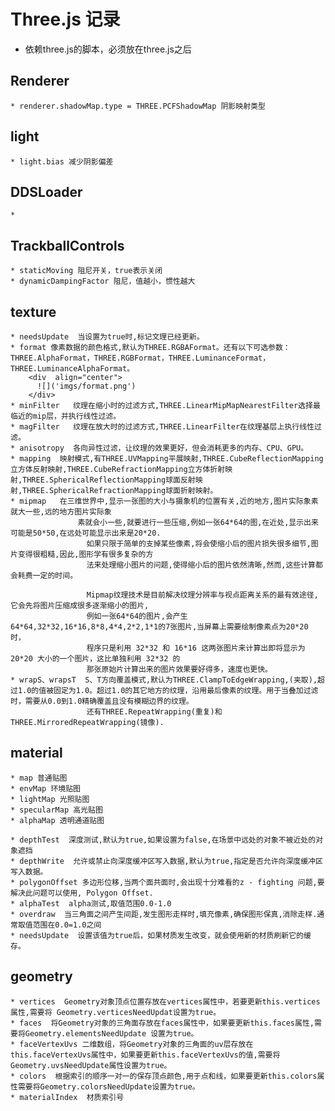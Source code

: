 # Three.js 记录
  * 依赖three.js的脚本，必须放在three.js之后
  ## Renderer
    * renderer.shadowMap.type = THREE.PCFShadowMap 阴影映射类型

  ## light
    * light.bias 减少阴影偏差

  ## DDSLoader
    *

  ## TrackballControls
    * staticMoving 阻尼开关，true表示关闭
    * dynamicDampingFactor 阻尼，值越小，惯性越大

  ## texture
    * needsUpdate  当设置为true时,标记文理已经更新。
    * format 像素数据的颜色格式,默认为THREE.RGBAFormat。还有以下可选参数：THREE.AlphaFormat，THREE.RGBFormat，THREE.LuminanceFormat，THREE.LuminanceAlphaFormat。
        <div  align="center">
          ![]('imgs/format.png')
        </div>
    * minFilter   纹理在缩小时的过滤方式,THREE.LinearMipMapNearestFilter选择最临近的mip层，并执行线性过滤。
    * magFilter   纹理在放大时的过滤方式,THREE.LinearFilter在纹理基层上执行线性过滤。
    * anisotropy  各向异性过滤，让纹理的效果更好，但会消耗更多的内存、CPU、GPU。
    * mapping  映射模式,有THREE.UVMapping平展映射,THREE.CubeReflectionMapping 立方体反射映射,THREE.CubeRefractionMapping立方体折射映射,THREE.SphericalReflectionMapping球面反射映射,THREE.SphericalRefractionMapping球面折射映射。
    * mipmap   在三维世界中,显示一张图的大小与摄象机的位置有关,近的地方,图片实际象素就大一些,远的地方图片实际象
              	   素就会小一些,就要进行一些压缩,例如一张64*64的图,在近处,显示出来可能是50*50,在远处可能显示出来是20*20.
                     如果只限于简单的支掉某些像素,将会使缩小后的图片损失很多细节,图片变得很粗糙,因此,图形学有很多复杂的方
                     法来处理缩小图片的问题,使得缩小后的图片依然清晰,然而,这些计算都会耗费一定的时间。

                     Mipmap纹理技术是目前解决纹理分辨率与视点距离关系的最有效途径,它会先将图片压缩成很多逐渐缩小的图片,
                     例如一张64*64的图片,会产生64*64,32*32,16*16,8*8,4*4,2*2,1*1的7张图片,当屏幕上需要绘制像素点为20*20 时，
                     程序只是利用 32*32 和 16*16 这两张图片来计算出即将显示为 20*20 大小的一个图片，这比单独利用 32*32 的
                     那张原始片计算出来的图片效果要好得多，速度也更快。
    * wrapS、wrapsT  S、T方向覆盖模式,默认为THREE.ClampToEdgeWrapping,(夹取),超过1.0的值被固定为1.0。超过1.0的其它地方的纹理，沿用最后像素的纹理。用于当叠加过滤时，需要从0.0到1.0精确覆盖且没有模糊边界的纹理。
                     还有THREE.RepeatWrapping(重复)和THREE.MirroredRepeatWrapping(镜像).
  ## material
    * map 普通贴图
    * envMap 环境贴图
    * lightMap 光照贴图
    * specularMap 高光贴图
    * alphaMap 透明通道贴图

    * depthTest  深度测试,默认为true,如果设置为false,在场景中远处的对象不被近处的对象遮挡
    * depthWrite  允许或禁止向深度缓冲区写入数据,默认为true,指定是否允许向深度缓冲区写入数据。
    * polygonOffset 多边形位移,当两个面共面时,会出现十分难看的z - fighting 问题,要解决此问题可以使用, Polygon Offset.
    * alphaTest  alpha测试,取值范围0.0-1.0
    * overdraw  当三角面之间产生间距,发生图形走样时,填充像素,确保图形保真,消除走样.通常取值范围在0.0=1.0之间
    * needsUpdate  设置该值为true后，如果材质发生改变，就会使用新的材质刷新它的缓存。

  ## geometry
    * vertices  Geometry对象顶点位置存放在vertices属性中，若要更新this.vertices属性,需要将 Geometry.verticesNeedUpdat设置为true。
    * faces  将Geometry对象的三角面存放在faces属性中，如果要更新this.faces属性,需要将Geometry.elementsNeedUpdate 设置为true。
    * faceVertexUvs 二维数组，将Geometry对象的三角面的uv层存放在this.faceVertexUvs属性中，如果要更新this.faceVertexUvs的值,需要将Geometry.uvsNeedUpdate属性设置为true。
    * colors  根据索引的顺序一对一的保存顶点颜色,用于点和线，如果要更新this.colors属性需要将Geometry.colorsNeedUpdate设置为true。
    * materialIndex  材质索引号


